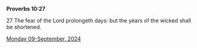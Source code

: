 **Proverbs 10:27**

27 The fear of the Lord prolongeth days: but the years of the wicked shall be shortened.

[Monday 09-September, 2024](https://getbible.net/kjv/Proverbs/10/27)

